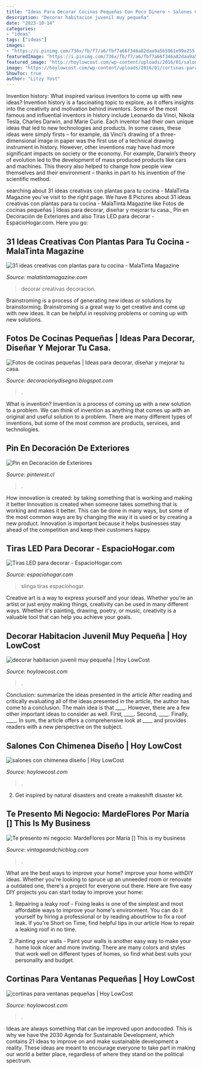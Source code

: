 ```yaml
---
title: "Ideas Para Decorar Cocinas Pequeñas Con Poco Dinero ~ Salones Con Chimenea Diseño"
description: "Decorar habitacion juvenil muy pequeña"
date: "2023-10-14"
categories:
- "ideas"
tags: ["ideas"]
images:
- "https://i.pinimg.com/736x/fb/f7/a6/fbf7a66f346a82daa9a5b5961e99e255.jpg"
featuredImage: "https://i.pinimg.com/736x/fb/f7/a6/fbf7a66f346a82daa9a5b5961e99e255.jpg"
featured_image: "http://hoylowcost.com/wp-content/uploads/2016/01/salones-con-chimenea-diseño.jpg"
image: "https://hoylowcost.com/wp-content/uploads/2016/01/cortinas-para-ventanas-pequeñas-281x300.jpg"
ShowToc: true
author: "Litzy Yost"
---
```



Invention history: What inspired various inventors to come up with new ideas?
Invention history is a fascinating topic to explore, as it offers insights into the creativity and motivation behind inventors. Some of the most famous and influential inventors in history include Leonardo da Vinci, Nikola Tesla, Charles Darwin, and Marie Curie. Each inventor had their own unique ideas that led to new technologies and products. In some cases, these ideas were simply firsts – for example, da Vinci’s drawing of a three-dimensional image in paper was the first use of a technical drawing instrument in history. However, other inventions may have had more significant impacts on society or the economy. For example, Darwin’s theory of evolution led to the development of mass produced products like cars and machines. This theory also helped to change how people view themselves and their environment – thanks in part to his invention of the scientific method.

	

		
searching about 31 ideas creativas con plantas para tu cocina - MalaTinta Magazine you've visit to the right page. We have 8 Pictures about 31 ideas creativas con plantas para tu cocina - MalaTinta Magazine like Fotos de cocinas pequeñas | Ideas para decorar, diseñar y mejorar tu casa., Pin en Decoración de Exteriores and also Tiras LED para decorar - EspacioHogar.com. Here you go:
		
    
## 31 Ideas Creativas Con Plantas Para Tu Cocina - MalaTinta Magazine

<img loading=lazy src="http://www.malatintamagazine.com/wp-content/uploads/2016/04/Plantas_cocina_15.jpg" onerror="this.onerror=null;this.src='https://tse4.mm.bing.net/th?id=OIP.BdbMdaeoixXIcaO9IAf0PQHaEo&amp;pid=15.1';" alt="31 ideas creativas con plantas para tu cocina - MalaTinta Magazine">

_Source: malatintamagazine.com_

>decorar creativas decoracion. 

	

Brainstroming is a process of generating new ideas or solutions by brainstorming. Brainstroming is a great way to get creative and come up with new ideas. It can be helpful in resolving problems or coming up with new solutions.

    
## Fotos De Cocinas Pequeñas | Ideas Para Decorar, Diseñar Y Mejorar Tu Casa.

<img loading=lazy src="https://3.bp.blogspot.com/-lwDQdEiIFRw/TiyAi_c4ugI/AAAAAAAACkc/fXYlnn4slBo/s640/Cocina+peque%25C3%25B1a4.jpg" onerror="this.onerror=null;this.src='https://tse1.mm.bing.net/th?id=OIP.bBlvWCJtUhKXS-3lwq7xcgHaFj&amp;pid=15.1';" alt="Fotos de cocinas pequeñas | Ideas para decorar, diseñar y mejorar tu casa.">

_Source: decoracionydisegno.blogspot.com_

>. 

	

What is invention?
Invention is a process of coming up with a new solution to a problem. We can think of invention as anything that comes up with an original and useful solution to a problem. There are many different types of inventions, but some of the most common are products, services, and technologies.

    
## Pin En Decoración De Exteriores

<img loading=lazy src="https://i.pinimg.com/736x/fb/f7/a6/fbf7a66f346a82daa9a5b5961e99e255.jpg" onerror="this.onerror=null;this.src='https://tse2.mm.bing.net/th?id=OIP.bPj-X2nT15Zw-XOySozDwwHaLG&amp;pid=15.1';" alt="Pin en Decoración de Exteriores">

_Source: pinterest.cl_

>. 

	

How innovation is created: by taking something that is working and making it better
Innovation is created when someone takes something that is working and makes it better. This can be done in many ways, but some of the most common ways are by changing the way it is used or by creating a new product. Innovation is important because it helps businesses stay ahead of the competition and keep their customers happy.

    
## Tiras LED Para Decorar - EspacioHogar.com

<img loading=lazy src="https://espaciohogar.com/wp-content/uploads/2012/04/391348296_743.jpg?1d973d&amp;1d973d" onerror="this.onerror=null;this.src='https://tse2.mm.bing.net/th?id=OIP.X1ey2qO9QyNQfWMOMa9ungHaFS&amp;pid=15.1';" alt="Tiras LED para decorar - EspacioHogar.com">

_Source: espaciohogar.com_

>slinga tiras espaciohogar. 

	

Creative art is a way to express yourself and your ideas. Whether you're an artist or just enjoy making things, creativity can be used in many different ways. Whether it's painting, drawing, poetry, or music, creativity is a valuable tool that can help you achieve your goals.

    
## Decorar Habitacion Juvenil Muy Pequeña | Hoy LowCost

<img loading=lazy src="http://hoylowcost.com/wp-content/uploads/2015/06/decorar-habitacion-juvenil-muy-pequeña.jpg" onerror="this.onerror=null;this.src='https://tse4.mm.bing.net/th?id=OIP.BR1FvVahKX4nlrx5nV996QHaGE&amp;pid=15.1';" alt="decorar habitacion juvenil muy pequeña | Hoy LowCost">

_Source: hoylowcost.com_

>. 

	

Conclusion: summarize the ideas presented in the article
After reading and critically evaluating all of the ideas presented in the article, the author has come to a conclusion. The main idea is that ____. However, there are a few other important ideas to consider as well. First, ____. Second, ____. Finally, ____. In sum, the article offers a comprehensive look at ____ and provides readers with a new perspective on the subject.

    
## Salones Con Chimenea Diseño | Hoy LowCost

<img loading=lazy src="http://hoylowcost.com/wp-content/uploads/2016/01/salones-con-chimenea-diseño.jpg" onerror="this.onerror=null;this.src='https://tse1.mm.bing.net/th?id=OIP.RpmsewcCbr4RQeNHv-H98wHaE7&amp;pid=15.1';" alt="salones con chimenea diseño | Hoy LowCost">

_Source: hoylowcost.com_

>. 

	

2. Get inspired by natural disasters and create a makeshift disaster kit.

    
## Te Presento Mi Negocio: MardeFlores Por María [] This Is My Business

<img loading=lazy src="http://vintageandchicblog.com/wp-content/uploads/2011/10/mar-de-flores-floristeria-con-encanto-madrid-2.jpeg" onerror="this.onerror=null;this.src='https://tse3.mm.bing.net/th?id=OIP.uOhrHQl_V7wBQOjVuvuPQAHaGJ&amp;pid=15.1';" alt="Te presento mi negocio: MardeFlores por María [] This is my business">

_Source: vintageandchicblog.com_

>. 

	

What are the best ways to improve your home?
improve your home withDIY ideas. Whether you're looking to spruce up an unneeded room or renovate a outdated one, there's a project for everyone out there. Here are five easy DIY projects you can start today to improve your home: 
1. Repairing a leaky roof - Fixing leaks is one of the simplest and most affordable ways to improve your home's environment. You can do it yourself by hiring a professional or by reading aboutHow to fix a roof leak. If you're Short on Time, find helpful tips in our article How to repair a leaking roof in no time. 

2. Painting your walls - Paint your walls is another easy way to make your home look nicer and more inviting. There are many colors and styles that work well on different types of homes, so find what best suits your personality and budget.

    
## Cortinas Para Ventanas Pequeñas | Hoy LowCost

<img loading=lazy src="https://hoylowcost.com/wp-content/uploads/2016/01/cortinas-para-ventanas-pequeñas-281x300.jpg" onerror="this.onerror=null;this.src='https://tse4.mm.bing.net/th?id=OIP.hL0f-b7XbzX5fbdI2SMs2AAAAA&amp;pid=15.1';" alt="cortinas para ventanas pequeñas | Hoy LowCost">

_Source: hoylowcost.com_

>. 

	

Ideas are always something that can be improved upon andocoded. This is why we have the 2030 Agenda for Sustainable Development, which contains 21 ideas to improve on and make sustainable development a reality. These ideas are meant to encourage everyone to take part in making our world a better place, regardless of where they stand on the political spectrum.

